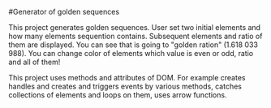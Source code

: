 #Generator of golden sequences

This project generates golden sequences. User set two initial elements and how many elements sequention contains. Subsequent elements and ratio of them are displayed. You can see that is going to "golden ration" (1.618 033 988). You can change color of elements which value is even or odd, ratio and all of them!

This project uses methods and attributes of DOM. For example creates handles and creates and triggers events by various methods, catches collections of elements and loops on them, uses arrow functions.

